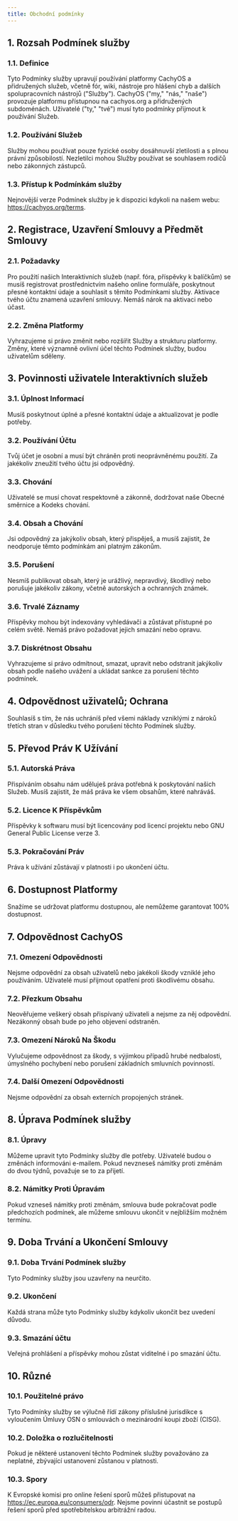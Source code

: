 ```yaml
---
title: Obchodní podmínky
---
```


## 1. Rozsah Podmínek služby

### 1.1. Definice

Tyto Podmínky služby upravují používání platformy CachyOS a přidružených služeb, včetně fór, wiki, nástroje pro hlášení chyb a dalších spolupracovních nástrojů ("Služby").
CachyOS ("my," "nás," "naše") provozuje platformu přístupnou na cachyos.org a přidružených subdoménách. Uživatelé ("ty," "tvé") musí tyto podmínky přijmout k používání Služeb.

### 1.2. Používání Služeb

Služby mohou používat pouze fyzické osoby dosáhnuvší zletilosti a s plnou právní způsobilostí. Nezletilci mohou Služby používat se souhlasem rodičů nebo zákonných zástupců.

### 1.3. Přístup k Podmínkám služby

Nejnovější verze Podmínek služby je k dispozici kdykoli na našem webu: https://cachyos.org/terms.

## 2. Registrace, Uzavření Smlouvy a Předmět Smlouvy

### 2.1. Požadavky

Pro použití našich Interaktivních služeb (např. fóra, příspěvky k balíčkům) se musíš registrovat prostřednictvím našeho online formuláře, poskytnout přesné kontaktní údaje a souhlasit s těmito Podmínkami služby.
Aktivace tvého účtu znamená uzavření smlouvy. Nemáš nárok na aktivaci nebo účast.

### 2.2. Změna Platformy

Vyhrazujeme si právo změnit nebo rozšířit Služby a strukturu platformy. Změny, které významně ovlivní účel těchto Podmínek služby, budou uživatelům sděleny.

## 3. Povinnosti uživatele Interaktivních služeb

### 3.1. Úplnost Informací

Musíš poskytnout úplné a přesné kontaktní údaje a aktualizovat je podle potřeby.

### 3.2. Používání Účtu

Tvůj účet je osobní a musí být chráněn proti neoprávněnému použití. Za jakékoliv zneužití tvého účtu jsi odpovědný.

### 3.3. Chování

Uživatelé se musí chovat respektovně a zákonně, dodržovat naše Obecné směrnice a Kodeks chování.

### 3.4. Obsah a Chování

Jsi odpovědný za jakýkoliv obsah, který přispěješ, a musíš zajistit, že neodporuje těmto podmínkám ani platným zákonům.

### 3.5. Porušení

Nesmíš publikovat obsah, který je urážlivý, nepravdivý, škodlivý nebo porušuje jakékoliv zákony, včetně autorských a ochranných známek.

### 3.6. Trvalé Záznamy

Příspěvky mohou být indexovány vyhledávači a zůstávat přístupné po celém světě. Nemáš právo požadovat jejich smazání nebo opravu.

### 3.7. Diskrétnost Obsahu

Vyhrazujeme si právo odmítnout, smazat, upravit nebo odstranit jakýkoliv obsah podle našeho uvážení a ukládat sankce za porušení těchto podmínek.

## 4. Odpovědnost uživatelů; Ochrana

Souhlasíš s tím, že nás uchráníš před všemi náklady vzniklými z nároků třetích stran v důsledku tvého porušení těchto Podmínek služby.

## 5. Převod Práv K Užívání

### 5.1. Autorská Práva

Přispíváním obsahu nám uděluješ práva potřebná k poskytování našich Služeb. Musíš zajistit, že máš práva ke všem obsahům, které nahráváš.

### 5.2. Licence K Příspěvkům

Příspěvky k softwaru musí být licencovány pod licencí projektu nebo GNU General Public License verze 3.

### 5.3. Pokračování Práv

Práva k užívání zůstávají v platnosti i po ukončení účtu.

## 6. Dostupnost Platformy

Snažíme se udržovat platformu dostupnou, ale nemůžeme garantovat 100% dostupnost.

## 7. Odpovědnost CachyOS

### 7.1. Omezení Odpovědnosti

Nejsme odpovědní za obsah uživatelů nebo jakékoli škody vzniklé jeho používáním. Uživatelé musí přijmout opatření proti škodlivému obsahu.

### 7.2. Přezkum Obsahu

Neověřujeme veškerý obsah přispívaný uživateli a nejsme za něj odpovědní. Nezákonný obsah bude po jeho objevení odstraněn.

### 7.3. Omezení Nároků Na Škodu

Vylučujeme odpovědnost za škody, s výjimkou případů hrubé nedbalosti, úmyslného pochybení nebo porušení základních smluvních povinností.

### 7.4. Další Omezení Odpovědnosti

Nejsme odpovědní za obsah externích propojených stránek.

## 8. Úprava Podmínek služby

### 8.1. Úpravy

Můžeme upravit tyto Podmínky služby dle potřeby. Uživatelé budou o změnách informováni e-mailem. Pokud nevzneseš námitky proti změnám do dvou týdnů, považuje se to za přijetí.

### 8.2. Námitky Proti Úpravám

Pokud vzneseš námitky proti změnám, smlouva bude pokračovat podle předchozích podmínek, ale můžeme smlouvu ukončit v nejbližším možném termínu.

## 9. Doba Trvání a Ukončení Smlouvy

### 9.1. Doba Trvání Podmínek služby

Tyto Podmínky služby jsou uzavřeny na neurčito.

### 9.2. Ukončení

Každá strana může tyto Podmínky služby kdykoliv ukončit bez uvedení důvodu.


### 9.3. Smazání účtu

Veřejná prohlášení a příspěvky mohou zůstat viditelné i po smazání účtu.

## 10. Různé

### 10.1. Použitelné právo

Tyto Podmínky služby se výlučně řídí zákony příslušné jurisdikce s vyloučením Úmluvy OSN o smlouvách o mezinárodní koupi zboží (CISG).

### 10.2. Doložka o rozlučitelnosti

Pokud je některé ustanovení těchto Podmínek služby považováno za neplatné, zbývající ustanovení zůstanou v platnosti.

### 10.3. Spory

K Evropské komisi pro online řešení sporů můžeš přistupovat na https://ec.europa.eu/consumers/odr. Nejsme povinni účastnit se postupů řešení sporů před spotřebitelskou arbitrážní radou.
